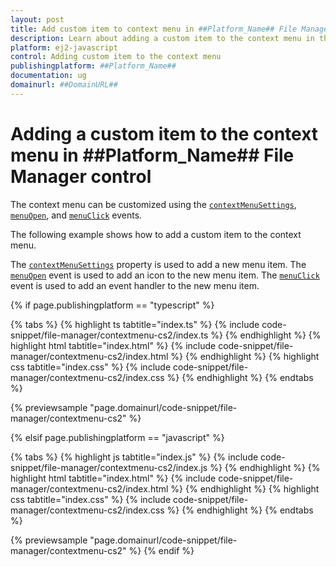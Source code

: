 ```yaml
---
layout: post
title: Add custom item to context menu in ##Platform_Name## File Manager | Syncfusion
description: Learn about adding a custom item to the context menu in the Syncfusion ##Platform_Name## File Manager control of Syncfusion Essential JS 2 and more.
platform: ej2-javascript
control: Adding custom item to the context menu 
publishingplatform: ##Platform_Name##
documentation: ug
domainurl: ##DomainURL##
---
```


# Adding a custom item to the context menu in ##Platform_Name## File Manager control

The context menu can be customized using the [`contextMenuSettings`](../../api/file-manager/#contextmenusettings), [`menuOpen`](../../api/file-manager/#menuopen), and [`menuClick`](../../api/file-manager/#menuclick) events.

The following example shows how to add a custom item to the context menu.

The [`contextMenuSettings`](../../api/file-manager/#contextmenusettings) property is used to add a new menu item. The [`menuOpen`](../../api/file-manager/#menuopen) event is used to add an icon to the new menu item. The [`menuClick`](../../api/file-manager/#menuclick) event is used to add an event handler to the new menu item.

{% if page.publishingplatform == "typescript" %}

 {% tabs %}
{% highlight ts tabtitle="index.ts" %}
{% include code-snippet/file-manager/contextmenu-cs2/index.ts %}
{% endhighlight %}
{% highlight html tabtitle="index.html" %}
{% include code-snippet/file-manager/contextmenu-cs2/index.html %}
{% endhighlight %}
{% highlight css tabtitle="index.css" %}
{% include code-snippet/file-manager/contextmenu-cs2/index.css %}
{% endhighlight %}
{% endtabs %}

{% previewsample "page.domainurl/code-snippet/file-manager/contextmenu-cs2" %}

{% elsif page.publishingplatform == "javascript" %}

{% tabs %}
{% highlight js tabtitle="index.js" %}
{% include code-snippet/file-manager/contextmenu-cs2/index.js %}
{% endhighlight %}
{% highlight html tabtitle="index.html" %}
{% include code-snippet/file-manager/contextmenu-cs2/index.html %}
{% endhighlight %}
{% highlight css tabtitle="index.css" %}
{% include code-snippet/file-manager/contextmenu-cs2/index.css %}
{% endhighlight %}
{% endtabs %}

{% previewsample "page.domainurl/code-snippet/file-manager/contextmenu-cs2" %}
{% endif %}